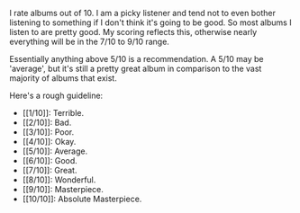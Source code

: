 I rate albums out of 10. I am a picky listener and tend not to even bother listening to something if I don't think it's going to be good. So most albums I listen to are pretty good. My scoring reflects this, otherwise nearly everything will be in the 7/10 to 9/10 range.

Essentially anything above 5/10 is a recommendation. A 5/10 may be 'average', but it's still a pretty great album in comparison to the vast majority of albums that exist.

Here's a rough guideline:
- [[1/10]]: Terrible.
- [[2/10]]: Bad.
- [[3/10]]: Poor.
- [[4/10]]: Okay.
- [[5/10]]: Average.
- [[6/10]]: Good.
- [[7/10]]: Great.
- [[8/10]]: Wonderful.
- [[9/10]]: Masterpiece.
- [[10/10]]: Absolute Masterpiece.
